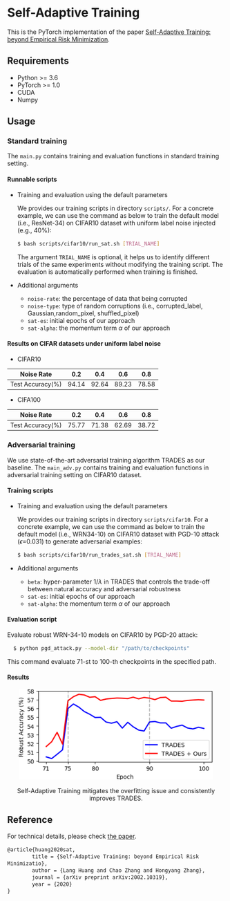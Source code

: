 # Self-Adaptive Training
This is the PyTorch implementation of the paper [Self-Adaptive Training: beyond Empirical Risk Minimization](https://arxiv.org/abs/2002.10319).

## Requirements

- Python >= 3.6
- PyTorch >= 1.0
- CUDA
- Numpy

## Usage
### Standard training
The `main.py` contains training and evaluation functions in standard training setting.
#### Runnable scripts
- Training and evaluation using the default parameters
  
  We provides our training scripts in directory `scripts/`. For a concrete example, we can use the command as below to train the default model (i.e., ResNet-34) on CIFAR10 dataset with uniform label noise injected (e.g., 40%):
  ```bash
  $ bash scripts/cifar10/run_sat.sh [TRIAL_NAME]
  ```
  The argument `TRIAL_NAME` is optional, it helps us to identify different trials of the same experiments without modifying the training script. The evaluation is automatically performed when training is finished.

- Additional arguments 
  - `noise-rate`: the percentage of data that being corrupted
  - `noise-type`: type of random corruptions (i.e., corrupted_label, Gaussian,random_pixel, shuffled_pixel)
  - `sat-es`: initial epochs of our approach
  - `sat-alpha`: the momentum term $\alpha$ of our approach


#### Results on CIFAR datasets under uniform label noise
- CIFAR10

|Noise Rate         |0.2    |0.4    |0.6    |0.8    |
|-------------------|-------|-------|-------|-------|
|Test Accuracy(%)   |94.14  | 92.64 |89.23  |78.58  |

- CIFA100

|Noise Rate         |0.2    |0.4    |0.6    |0.8    |
|-------------------|-------|-------|-------|-------|
|Test Accuracy(%)   |75.77  |71.38  |62.69  |38.72  |


### Adversarial training
We use state-of-the-art adversarial training algorithm TRADES as our baseline. The `main_adv.py` contains training and evaluation functions in adversarial training setting on CIFAR10 dataset.

#### Training scripts
- Training and evaluation using the default parameters
  
  We provides our training scripts in directory `scripts/cifar10`. For a concrete example, we can use the command as below to train the default model (i.e., WRN34-10) on CIFAR10 dataset with PGD-10 attack ($\epsilon$=0.031) to generate adversarial examples:
  ```bash
  $ bash scripts/cifar10/run_trades_sat.sh [TRIAL_NAME]
  ```

- Additional arguments 
  - `beta`: hyper-parameter $1/\lambda$ in TRADES that controls the trade-off between natural accuracy and adversarial robustness
  - `sat-es`: initial epochs of our approach
  - `sat-alpha`: the momentum term $\alpha$ of our approach

#### Evaluation script
Evaluate robust WRN-34-10 models on CIFAR10 by PGD-20 attack:
```bash
  $ python pgd_attack.py --model-dir "/path/to/checkpoints"
```
This command evaluate 71-st to 100-th checkpoints in the specified path.

#### Results
<p align="center">
    <img src="images/robust_acc.png" width="450"\>
</p>
<p align="center">
Self-Adaptive Training mitigates the overfitting issue and consistently improves TRADES.
</p>

## Reference
For technical details, please check [the paper](https://arxiv.org/abs/2002.10319).
```
@article{huang2020sat,
        title = {Self-Adaptive Training: beyond Empirical Risk Minimizatio},
        author = {Lang Huang and Chao Zhang and Hongyang Zhang},
        journal = {arXiv preprint arXiv:2002.10319},
        year = {2020}
}
```